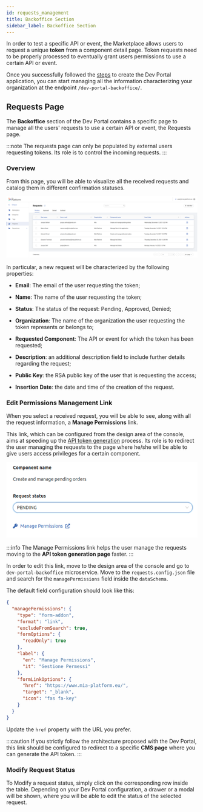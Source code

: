 ```yaml
---
id: requests_management
title: Backoffice Section
sidebar_label: Backoffice Section
---
```


In order to test a specific API or event, the Marketplace allows users to request a unique **token** from a component detail page. Token requests need to be properly processed to eventually grant users permissions to use a certain API or event.

Once you successfully followed the [steps](/runtime_suite_applications/dev_portal/application_creation.md) to create the Dev Portal application, you can start managing all the information characterizing your organization at the endpoint `/dev-portal-backoffice/`. 

## Requests Page

The **Backoffice** section of the Dev Portal contains a specific page to manage all the users' requests to use a certain API or event, the Requests page.

:::note
The requests page can only be populated by external users requesting tokens. Its role is to control the incoming requests.
:::

### Overview

From this page, you will be able to visualize all the received requests and catalog them in different confirmation statuses.

![backoffice api events](./img/backoffice_requests.png)

In particular, a new request will be characterized by the following properties:

- **Email**: The email of the user requesting the token;
  
- **Name**: The name of the user requesting the token;
  
- **Status**: The status of the request: Pending, Approved, Denied;
  
- **Organization**: The name of the organization the user requesting the token represents or belongs to;

- **Requested Component**: The API or event for which the token has been requested;

- **Description**: an additional description field to include further details regarding the request;
  
- **Public Key**: the RSA public key of the user that is requesting the access;

- **Insertion Date**: the date and time of the creation of the request.

### Edit Permissions Management Link

When you select a received request, you will be able to see, along with all the request information, a **Manage Permissions** link.

This link, which can be configured from the design area of the console, aims at speeding up the [API token generation](/runtime_suite_applications/dev_portal/api_token_generation.md) process. Its role is to redirect the user managing the requests to the page where he/she will be able to give users access privileges for a certain component.  

![manage permissions](./img/manage_permissions.png)

:::info 
The Manage Permissions link helps the user manage the requests moving to the **API token generation page** faster.
:::

In order to edit this link, move to the design area of the console and go to `dev-portal-backoffice` microservice.
Move to the `requests.config.json` file and search for the `managePermissions` field inside the `dataSchema`.

The default field configuration should look like this:

```json
{
  "managePermissions": {
    "type": "form-addon",
    "format": "link",
    "excludeFromSearch": true,
    "formOptions": {
      "readOnly": true
    },
    "label": {
      "en": "Manage Permissions",
      "it": "Gestione Permessi"
    },
    "formLinkOptions": {
      "href": "https://www.mia-platform.eu/",
      "target": "_blank",
      "icon": "fas fa-key"
    }
  }
}
```
Update the `href` property with the URL you prefer.

:::caution 
If you strictly follow the architecture proposed with the Dev Portal, this link should be configured to redirect to a specific **CMS page** where you can generate the API token.
:::

### Modify Request Status

To Modify a request status, simply click on the corresponding row inside the table. Depending on your Dev Portal configuration, a drawer or a modal will be shown, where you will be able to edit the status of the selected request.

